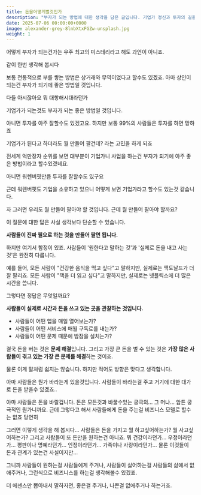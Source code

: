 ```yaml
---
title: 돈을어떻게벌것인가
description: "부자가 되는 방법에 대한 생각을 담은 글입니다. 기업가 정신과 투자의 길을 살펴보며, 결국 '무엇을 만들어 팔 것인가'라는 본질적인 질문에 도달합니다."
date: 2025-07-06 00:00:00+0000
image: alexander-grey-8lnbXtxFGZw-unsplash.jpg
weight: 1
---
```

어떻게 부자가 되는건가는 우주 최고의 미스테리라고 해도 과언이 아니죠.

같이 한번 생각해 봅시다

보통 전통적으로 부를 쌓는 방법은 상거래와 무역이었다고 할수도 있겠죠. 아마 상인이 되는건 부자가 되기에 좋은 방법일 것입니다.

다들 아시잖아요 뭐 대항해시대라던가

기업가가 되는것도 부자가 되는 좋은 방법일 것입니다.

아니면 투자를 아주 잘할수도 있겠고요. 하지만 보통 99%의 사람들은 투자를 하면 망하죠

기업가가 된다고 하더라도 뭘 만들어 팔건데? 라는 고민을 하게 되죠

전세계 억만장자 순위를 보면 대부분이 기업가니 사업을 하는건 부자가 되기에 아주 좋은 방법이라고 할수있겠네요.

아니면 워렌버핏만큼 투자를 잘할수도 있구요

근데 워렌버핏도 기업을 소유하고 있으니 어떻게 보면 기업가라고 할수도 있는것 같습니다.

자 그러면 우리도 뭘 만들어 팔아야 할 것입니다. 근데 뭘 만들어 팔아야 할까요?

이 질문에 대한 답은 사실 생각보다 단순할 수 있습니다. 

**사람들이 진짜 필요로 하는 것을 만들어 팔면 됩니다.**

하지만 여기서 함정이 있죠. 사람들이 '원한다고 말하는 것'과 '실제로 돈을 내고 사는 것'은 완전히 다릅니다. 

예를 들어, 모든 사람이 "건강한 음식을 먹고 싶다"고 말하지만, 실제로는 맥도날드가 더 잘 팔리죠. 모든 사람이 "책을 더 읽고 싶다"고 말하지만, 실제로는 넷플릭스에 더 많은 시간을 씁니다.

그렇다면 정답은 무엇일까요?

**사람들이 실제로 시간과 돈을 쓰고 있는 곳을 관찰하는 것입니다.**

- 사람들이 어떤 앱을 매일 열어보는가?
- 사람들이 어떤 서비스에 매월 구독료를 내는가?  
- 사람들이 어떤 문제 때문에 밤잠을 설치는가?

결국 돈을 버는 것은 **문제 해결**입니다. 그리고 가장 큰 돈을 벌 수 있는 것은 **가장 많은 사람들이 겪고 있는 가장 큰 문제를 해결**하는 것이죠.

물론 이게 말처럼 쉽지는 않습니다. 하지만 적어도 방향은 맞다고 생각합니다.

아마 사람들은 뭔가 바라는게 있을것입니다.
사람들이 바라는걸 주고 거기에 대한 대가로 돈을 받을수 있겠죠..

아마 사람들은 돈을 바랄겁니다. 돈은 모든것과 바꿀수있는 궁극의... 그 머냐... 암튼 궁극적인 뭔가니까요.
근데 그렇다고 해서 사람들에게 돈을 주는걸 비즈니스 모델로 할수는 없죠 당연히

그러면 이렇게 생각을 해 봅시다... 사람들은 돈을 가지고 뭘 하고싶어하는가? 뭘 사고싶어하는가?
그리고 사람들이 또 돈만을 원하는건 아니죠. 뭐 건강이라던가... 우정이라던가... 평판이나 명예라던가... 인정이라던가... 가족이나 사랑이라던가...
물론 이것들이 돈과 관계가 있는건 사실이지만...

그니까 사람들이 원하는걸 사람들에게 주거나, 사람들이 싫어하는걸 사람들의 삶에서 없애주거나, 그런식으로 비즈니스를 하는걸 생각해볼수 있겠죠.

더 에센스만 뽑아내서 말하자면, 좋은걸 주거나, 나쁜걸 없애주거나 하는거죠.